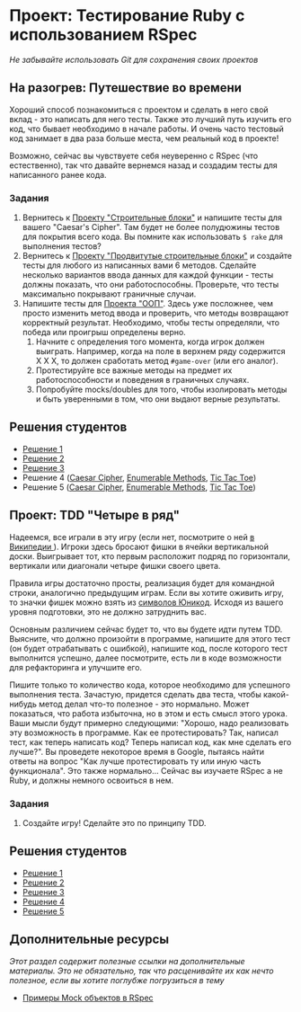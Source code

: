 # Проект: Тестирование Ruby с использованием RSpec
<!-- *...* -->

*Не забывайте использовать Git для сохранения своих проектов*

## На разогрев: Путешествие во времени

Хороший способ познакомиться с проектом и сделать в него свой вклад - это написать для него тесты. Также это лучший путь изучить его код, что бывает необходимо в начале работы. И очень часто тестовый код занимает в два раза больше места, чем реальный код в проекте!

Возможно, сейчас вы чувствуете себя неуверенно с RSpec (что естественно), так что давайте вернемся назад и создадим тесты для написанного ранее кода.

### Задания

1. Вернитесь к [Проекту "Строительные блоки"](/ruby-programming/project-building-blocks) и напишите тесты для вашего "Caesar's Cipher". Там будет не более полудюжины тестов для покрытия всего кода. Вы помните как использовать `$ rake` для выполнения тестов?
2. Вернитесь к [Проекту "Продвитутые строительные блоки"](/ruby-programming/project-advanced-building-blocks) и создайте тесты для любого из написанных вами 6 методов. Сделайте несколько вариантов ввода данных для каждой функции - тесты должны показать, что они работоспособны. Проверьте, что тесты максимально покрывают граничные случаи.
3. Напишите тесты для [Проекта "ООП"](/ruby-programming/project-oop). Здесь уже посложнее, чем просто изменить метод ввода и проверить, что методы возвращают корректный результат. Необходимо, чтобы тесты определяли, что победа или проигрыш определены верно.
    1. Начните с определения того момента, когда игрок должен выиграть. Например, когда на поле в верхнем ряду содержится X X X, то должен сработать метод `#game-over` (или его аналог).
    2. Протестируйте все важные методы на предмет их работоспособности и поведения в граничных случаях.
    3. Попробуйте mocks/doubles для того, чтобы изолировать методы и быть уверенными в том, что они выдают верные результаты.

## Решения студентов

* [Решение 1](https://github.com/donaldali/odin-ruby/tree/master/project_rspec_testing)
* [Решение 2](https://github.com/imousterian/OdinProject/tree/master/Project2_8_Ruby_Rspec)
* [Решение 3](https://github.com/craftykate/odin-project/tree/master/Chapter_03-Advanced_Ruby/testing_with_rspec)
* Решение 4 ([Caesar Cipher](https://github.com/dstodolny/ruby_building_blocks/blob/master/spec/caesar_cipher_spec.rb), [Enumerable Methods](https://github.com/dstodolny/ruby_building_blocks/blob/master/spec/enumerable_methods_spec.rb), [Tic Tac Toe](https://github.com/dstodolny/tictactoe/tree/master/spec))
* Решение 5 ([Caesar Cipher](https://github.com/lcf0285/Ruby_Building_Blocks/blob/master/spec/caesar_cipher_spec.rb), [Enumerable Methods](https://github.com/lcf0285/Ruby_Building_Blocks/blob/master/spec/enumerable_methods_spec.rb), [Tic Tac Toe](https://github.com/lcf0285/tic_tac_toe/tree/master/spec))


## Проект: TDD "Четыре в ряд"

Надеемся, все играли в эту игру (если нет, посмотрите о ней [в Википедии ](https://ru.wikipedia.org/wiki/Четыре_в_ряд)). Игроки здесь бросают фишки в ячейки вертикальной доски. Выигрывает тот, кто первым расположит подряд по горизонтали, вертикали или диагонали четыре фишки своего цвета.

Правила игры достаточно просты, реализация будет для командной строки, аналогично предыдущим играм. Если вы хотите оживить игру, то значки фишек можно взять из [символов Юникод](http://en.wikipedia.org/wiki/List_of_Unicode_characters#Miscellaneous_Symbols). Исходя из вашего уровня подготовки, это не должно затруднить вас.

Основным различием сейчас будет то, что вы будете идти путем TDD. Выясните, что должно произойти в программе, напишите для этого тест (он будет отрабатывать с ошибкой), напишите код, после которого тест выполнится успешно, далее посмотрите, есть ли в коде возможности для рефакторинга и улучшите его.

Пишите только то количество кода, которое необходимо для успешного выполнения теста. Зачастую, придется сделать два теста, чтобы какой-нибудь метод делал что-то полезное - это нормально. Может показаться, что работа избыточна, но в этом и есть смысл этого урока. Ваши мысли будут примерно следующими: "Хорошо, надо реализовать эту возможность в программе. Как ее протестировать? Так, написал тест, как теперь написать код? Теперь написал код, как мне сделать его лучше?". Вы проведете некоторое время в Google, пытаясь найти ответы на вопрос "Как лучше протестировать ту или иную часть функционала". Это также нормально... Сейчас вы изучаете RSpec а не Ruby, и должны немного освоиться в нем.


### Задания

1. Создайте игру! Сделайте это по принципу TDD.

## Решения студентов

* [Решение 1](https://github.com/donaldali/odin-ruby/tree/master/project_rspec_testing/connect_four_tdd)
* [Решение 2](https://github.com/imousterian/OdinProject/tree/master/Project2_8_Ruby_Rspec/connect_four)
* [Решение 3](https://github.com/thomasjnoe/connect_four)
* [Решение 4](https://github.com/RobotOptimist/connect_four)
* [Решение 5](https://github.com/Rodic/Odin-Ruby-Projects/tree/master/Project:%20Testing%20Ruby%20with%20RSpec)


## Дополнительные ресурсы

*Этот раздел содержит полезные ссылки на дополнительные материалы. Это не обязательно, так что расценивайте их как нечто полезное, если вы хотите поглубже погрузиться в тему*

* [Примеры Mock объектов в RSpec](http://stackoverflow.com/questions/3622604/rspec-mock-object-example)
